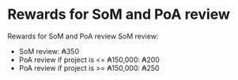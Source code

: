 # **Rewards for SoM and PoA review**

Rewards for SoM and PoA review SoM review: 

 * SoM review: ₳350 
 * PoA review if project is <= ₳150,000: ₳200 
 * PoA review if project is >= ₳150,000: ₳250
